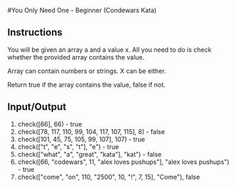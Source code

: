 #You Only Need One - Beginner (Condewars Kata)

## Instructions


You will be given an array a and a value x. All you need to do is check whether the provided array contains the value.

Array can contain numbers or strings. X can be either.

Return true if the array contains the value, false if not.

## Input/Output

1. check([66], 66) - true
2. check([78, 117, 110, 99, 104, 117, 107, 115], 8) - false
3. check([101, 45, 75, 105, 99, 107], 107) - true
4. check(["t", "e", "s", "t"], "e") - true
5. check(["what", "a", "great", "kata"], "kat") - false
6. check([66, "codewars", 11, "alex loves pushups"], "alex loves pushups") - true
7. check(["come", "on", 110, "2500", 10, "!", 7, 15], "Come"), false